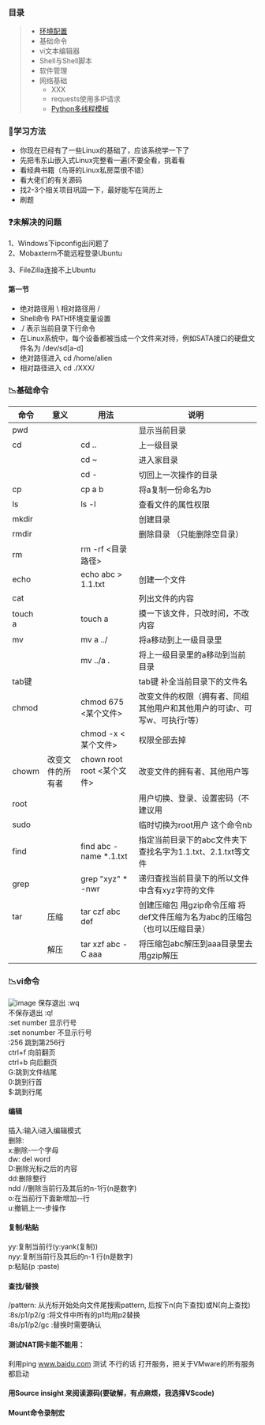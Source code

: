 ### 目录
> * [环境配置](https://py3.io/doc/python/quickstart.html)
> * 基础命令
> * vi文本编辑器
> * Shell与Shell脚本
> * 软件管理
> * 网络基础
>   * XXX
>   * requests使用多IP请求
>   * [Python多线程模板](code/MultiThread_Template.py)

### 🥉学习方法
* 你现在已经有了一些Linux的基础了，应该系统学一下了
* 先把韦东山嵌入式Linux完整看一遍(不要全看，挑着看  
* 看经典书籍（鸟哥的Linux私房菜很不错）
* 看大佬们的有关源码   
* 找2-3个相关项目巩固一下，最好能写在简历上 
* 刷题   

### ❓未解决的问题
1、Windows下ipconfig出问题了  
2、Mobaxterm不能远程登录Ubuntu    

3、FileZilla连接不上Ubuntu


#### 第一节
* 绝对路径用 \   相对路径用 /
* Shell命令  PATH环境变量设置
* ./ 表示当前目录下行命令  
* 在Linux系统中，每个设备都被当成一个文件来对待，例如SATA接口的硬盘文件名为 /dev/sd[a-d]  
* 绝对路径进入 cd /home/alien  
* 相对路径进入 cd ./XXX/  


### 📉基础命令

| 命令    | 意义             | 用法                       | 说明                                                         |
| ------- | ---------------- | -------------------------- | ------------------------------------------------------------ |
| pwd     |                  |                            | 显示当前目录                                                 |
| cd      |                  | cd ..                      | 上一级目录                                                   |
|         |                  | cd ~                       | 进入家目录                                                   |
|         |                  | cd -                       | 切回上一次操作的目录                                         |
| cp      |                  | cp a b                     | 将a复制一份命名为b                                           |
| ls      |                  | ls -l                      | 查看文件的属性权限                                           |
| mkdir   |                  |                            | 创建目录                                                     |
| rmdir   |                  |                            | 删除目录 （只能删除空目录）                                  |
| rm      |                  | rm -rf <目录路径>          |                                                              |
| echo    |                  | echo abc > 1.1.txt         | 创建一个文件                                                 |
| cat     |                  |                            | 列出文件的内容                                               |
| touch a |                  | touch a                    | 摸一下该文件，只改时间，不改内容                             |
| mv      |                  | mv a ../                   | 将a移动到上一级目录里                                        |
|         |                  | mv ../a .                  | 将上一级目录里的a移动到当前目录                              |
| tab键   |                  |                            | tab键  补全当前目录下的文件名                                |
| chmod   |                  | chmod 675 <某个文件>       | 改变文件的权限（拥有者、同组其他用户和其他用户的可读r、可写w、可执行r等） |
|         |                  | chmod -x <某个文件>        | 权限全部去掉                                                 |
| chowm   | 改变文件的所有者 | chown root root <某个文件> | 改变文件的拥有者、其他用户等                                 |
| root    |                  |                            | 用户切换、登录、设置密码（不建议用                           |
| sudo    |                  |                            | 临时切换为root用户  这个命令nb                               |
| find    |                  | find abc -name *.1.txt     | 指定当前目录下的abc文件夹下查找名字为1.1.txt、2.1.txt等文件  |
| grep    |                  | grep "xyz" * -nwr          | 递归查找当前目录下的所以文件中含有xyz字符的文件              |
| tar     | 压缩             | tar czf abc def            | 创建压缩包 用gzip命令压缩 将def文件压缩为名为abc的压缩包（也可以压缩目录） |
|         | 解压             | tar xzf abc -C aaa         | 将压缩包abc解压到aaa目录里去 用gzip解压                      |

### 📉vi命令
![image](https://github.com/zhaodaer/Notes/assets/141413040/0ef785b2-29ad-425a-b9b7-d1534f6e392d)
保存退出        :wq  
不保存退出       :q!  
:set number   显示行号  
:set nonumber   不显示行号  
:256  跳到第256行  
ctrl+f  向前翻页  
ctrl+b  向后翻页  
G:跳到文件结尾  
0:跳到行首  
$:跳到行尾  

#### 编辑  
插入:输入i进入编辑模式  
删除:  
x:删除-一个字母  
dw: del word  
D:删除光标之后的内容  
dd:删除整行  
ndd //删除当前行及其后的n-1行(n是数字)  
o:在当前行下面新增加--行  
u:撤销上一-步操作  

#### 复制/粘贴  
yy:复制当前行(y:yank(复制))   
nyy:复制当前行及其后的n-1 行(n是数字)  
p:粘贴(p :paste)  

#### 查找/替换  
/pattern: 从光标开始处向文件尾搜索pattern, 后按下n(向下查找)或N(向上查找)  
:8s/p1/p2/g :将文件中所有的p1均用p2替换  
:8s/p1/p2/gc :替换时需要确认  


#### 测试NAT网卡能不能用：
利用ping www.baidu.com 测试
不行的话 打开服务，把关于VMware的所有服务都启动



#### 用Source insight 来阅读源码(要破解，有点麻烦，我选择VScode)







#### Mount命令录制宏

